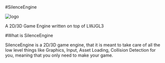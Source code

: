 #SilenceEngine

![logo](http://goharsha.com/images/silenceengine.png)

A 2D/3D Game Engine written on top of LWJGL3

#What is SilenceEngine

SilenceEngine is a 2D/3D game engine, that it is meant to take care of all the low level things like Graphics, Input, Asset Loading, Collision Detection for you, meaning that you only need to make your game.